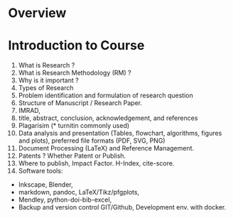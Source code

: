 




# Overview



# Introduction to Course
1. What is Research ?
1. What is Research Methodology (RM) ? 
1. Why is it important ?
1. Types of Research
1. Problem identification and formulation of research question
1. Structure of Manuscript / Research Paper.
  1. IMRAD,
  1. title, abstract, conclusion, acknowledgement, and references
1. Plagarisim (* turnitin commonly used)
1. Data analysis and presentation (Tables, flowchart, algorithms, figures and plots), preferred file formats (PDF, SVG, PNG)
1. Document Processing (LaTeX) and Reference Management.
1. Patents ? Whether Patent or Publish.
1. Where to publish, Impact Factor. H-Index, cite-score.
1. Software tools: 
  * Inkscape, Blender, 
  * markdown, pandoc, LaTeX/Tikz/pfgplots,  
  * Mendley, python-doi-bib-excel,
  * Backup and version control GIT/Github, Development env. with docker.









